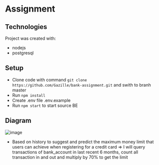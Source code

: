 # Assignment

## Technologies

Project was created with:

- nodejs
- postgresql

## Setup

- Clone code with command ```git clone https://github.com/Gazille/bank-assignment.git``` and swith to branh master
- Run ```npm install```
- Create .env file .env.example
- Run ```npm start``` to start source BE

## Diagram
![image](https://github.com/Gazille/bank-assignment/assets/147364431/21ac47f8-c086-47ef-b51b-ac01b9d14142)

- Based on history to suggest and predict the maximum money limit that users can achieve when registering for a credit card => I will query transactions of bank_account in last recent 6 months, count all transaction in and out and multiply by 70% to get the limit

